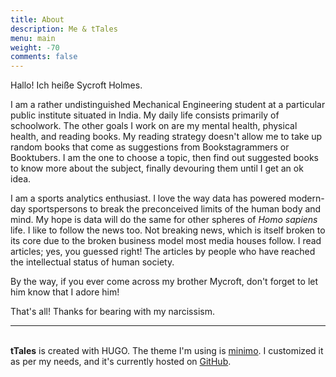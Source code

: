 ```yaml
---
title: About
description: Me & tTales
menu: main
weight: -70
comments: false
---
```


Hallo! Ich heiße Sycroft Holmes.

I am a rather undistinguished Mechanical Engineering student at a particular public institute situated in India. My daily life consists primarily of schoolwork. The other goals I work on are my mental health, physical health, and reading books. My reading strategy doesn't allow me to take up random books that come as suggestions from Bookstagrammers or Booktubers. I am the one to choose a topic, then find out suggested books to know more about the subject, finally devouring them until I get an ok idea.

I am a sports analytics enthusiast. I love the way data has powered modern-day sportspersons to break the preconceived limits of the human body and mind. My hope is data will do the same for other spheres of *Homo sapiens* life. I like to follow the news too. Not breaking news, which is itself broken to its core due to the broken business model most media houses follow. I read articles; yes, you guessed right! The articles by people who have reached the intellectual status of human society.

By the way, if you ever come across my brother Mycroft, don't forget to let him know that I adore him!

That's all! Thanks for bearing with my narcissism.
&nbsp;

___

\
**tTales** is created with HUGO. The theme I'm using is [minimo](https://themes.gohugo.io/minimo/). I customized it as per my needs, and it's currently hosted on [GitHub](https://github.com/han5durk/tTales).